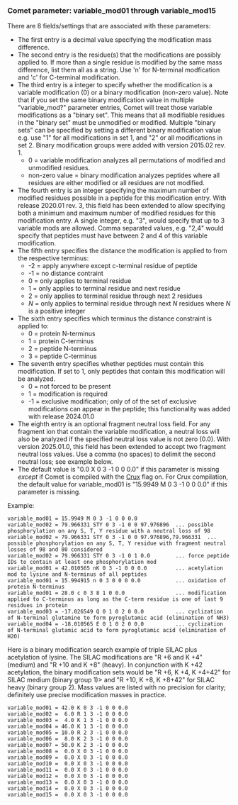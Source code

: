 ### Comet parameter: variable_mod01 through variable_mod15

There are 8 fields/settings that are associated with these parameters:
  - The first entry is a decimal value specifying the modification mass difference.
  - The second entry is the residue(s) that the modifications are possibly applied to.
    If more than a single residue is modified by the same mass difference, list them
    all as a string.  Use 'n' for N-terminal modfication and 'c' for C-terminal modification.
  - The third entry is a integer to specify whether the modification is a
    variable modification (0) or a binary modification (non-zero value).
    Note that if you set the same binary modification value in multiple "variable_mod?" parameter
    entries, Comet will treat those variable modifications as a "binary set".  This means
    that all modifiable residues in the "binary set" must be unmodified or modified.  Multiple
    "binary sets" can be specified by setting a different binary modification value e.g.
    use "1" for all modifications in set 1, and "2" or all modifications in set 2.
    Binary modification groups were added with version 2015.02 rev. 1.
    - 0 = variable modification analyzes all permutations of modified and unmodified residues.
    - non-zero value = binary modification analyzes peptides where all residues are either modified or all residues are not modified.
  - The fourth entry is an integer specifying the maximum number of modified residues
    possible in a peptide for this modification entry. With release 2020.01 rev. 3, this
    field has been extended to allow specifying both a minimum and maximum number of
    modified residues for this modification entry. A single integer, e.g. "3", would
    specify that up to 3 variable mods are allowed.  Comma separated values, e.g. "2,4"
    would specify that peptides must have between 2 and 4 of this variable modification.
  - The fifth entry specifies the distance the modification is applied to from the respective terminus:
    - -2 = apply anywhere except c-terminal residue of peptide
    - -1 = no distance contraint
    - 0 = only applies to terminal residue
    - 1 = only applies to terminal residue and next residue
    - 2 = only applies to terminal residue through next 2 residues
    - *N* = only applies to terminal residue through next <i>N</i> residues where <i>N</i> is a positive integer
  - The sixth entry specifies which terminus the distance constraint is applied to:
    - 0 = protein N-terminus
    - 1 = protein C-terminus
    - 2 = peptide N-terminus
    - 3 = peptide C-terminus
  - The seventh entry specifies whether peptides must contain this modification.  If set to 1,
    only peptides that contain this modification will be analyzed.
    - 0 = not forced to be present
    - 1 = modification is required 
    - -1 = exclusive modification; only of of the set of exclusive modifications can appear in the peptide;
           this functionality was added with release 2024.01.0
  - The eighth entry is an optional fragment neutral loss field. For any fragment ion that
    contain the variable modification, a neutral loss will also be analyzed if the specified
    neutral loss value is not zero (0.0).  With version 2025.01.0, this field has been extended
    to accept two fragment neutral loss values.  Use a comma (no spaces) to delimit the second neutral
    loss; see example below.
  - The default value is "0.0 X 0 3 -1 0 0 0.0" if this parameter is missing *except* if Comet is
    compiled with the [Crux](http://crux.ms) flag on.
    For Crux compilation, the default value for variable_mod01 is "15.9949 M 0 3 -1 0 0 0.0" if this
    parameter is missing.

Example:
```
variable_mod01 = 15.9949 M 0 3 -1 0 0 0.0
variable_mod02 = 79.966331 STY 0 3 -1 0 0 97.976896  ... possible phosphorylation on any S, T, Y residue with a neutral loss of 98
variable_mod02 = 79.966331 STY 0 3 -1 0 0 97.976896,79.966331  ... possible phosphorylation on any S, T, Y residue with fragment neutral losses of 98 and 80 considered
variable_mod02 = 79.966331 STY 0 3 -1 0 1 0.0        ... force peptide IDs to contain at least one phosphorylation mod
variable_mod01 = 42.010565 nK 0 3 -1 0 0 0.0         ... acetylation mod to lysine and N-terminus of all peptides
variable_mod01 = 15.994915 n 0 3 0 0 0 0.0           ... oxidation of protein N-terminus
variable_mod01 = 28.0 c 0 3 8 1 0 0.0                ... modification applied to C-terminus as long as the C-term residue is one of last 9 residues in protein
variable_mod03 = -17.026549 Q 0 1 0 2 0 0.0          ... cyclization of N-terminal glutamine to form pyroglutamic acid (elimination of NH3)
variable_mod04 = -18.010565 E 0 1 0 2 0 0.0          ... cyclization of N-terminal glutamic acid to form pyroglutamic acid (elimination of H2O)
```

Here is a binary modification search example of triple SILAC plus acetylation of lysine.
The SILAC modifications are "R +6 and K +4" (medium) and "R +10 and K +8" (heavy).
In conjunction with K +42 acetylation, the binary modification sets would be
"R +6, K +4, K +4+42" for SILAC medium (binary group 1)> and
"R +10, K +8, K +8+42" for SILAC heavy (binary group 2).
Mass values are listed with no precision for clarity; definitely use precise
modification masses in practice.
```
variable_mod01 = 42.0 K 0 3 -1 0 0 0.0
variable_mod02 =  6.0 R 1 3 -1 0 0 0.0
variable_mod03 =  4.0 K 1 3 -1 0 0 0.0
variable_mod04 = 46.0 K 1 3 -1 0 0 0.0
variable_mod05 = 10.0 R 2 3 -1 0 0 0.0
variable_mod06 =  8.0 K 2 3 -1 0 0 0.0
variable_mod07 = 50.0 K 2 3 -1 0 0 0.0
variable_mod08 =  0.0 X 0 3 -1 0 0 0.0
variable_mod09 =  0.0 X 0 3 -1 0 0 0.0
variable_mod10 =  0.0 X 0 3 -1 0 0 0.0
variable_mod11 =  0.0 X 0 3 -1 0 0 0.0
variable_mod12 =  0.0 X 0 3 -1 0 0 0.0
variable_mod13 =  0.0 X 0 3 -1 0 0 0.0
variable_mod14 =  0.0 X 0 3 -1 0 0 0.0
variable_mod15 =  0.0 X 0 3 -1 0 0 0.0
```
